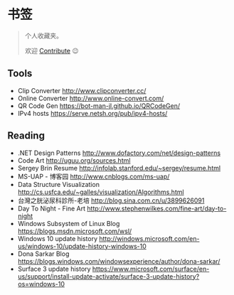 # 书签

> 个人收藏夹。
>
> 欢迎 [Contribute](https://github.com/BOT-Man-JL/BOT-Man-JL.github.io/issues) 😉

## Tools

- Clip Converter http://www.clipconverter.cc/
- Online Converter http://www.online-convert.com/
- QR Code Gen https://bot-man-jl.github.io/QRCodeGen/
- IPv4 hosts https://serve.netsh.org/pub/ipv4-hosts/

## Reading

- .NET Design Patterns http://www.dofactory.com/net/design-patterns
- Code Art http://uguu.org/sources.html
- Sergey Brin Resume http://infolab.stanford.edu/~sergey/resume.html
- MS-UAP - 博客园 http://www.cnblogs.com/ms-uap/
- Data Structure Visualization http://cs.usfca.edu/~galles/visualization/Algorithms.html
- 台灣之胱泌尿科診所-老培 http://blog.sina.com.cn/u/3899626091
- Day To Night - Fine Art http://www.stephenwilkes.com/fine-art/day-to-night
- Windows Subsystem of Linux Blog https://blogs.msdn.microsoft.com/wsl/
- Windows 10 update history http://windows.microsoft.com/en-us/windows-10/update-history-windows-10
- Dona Sarkar Blog https://blogs.windows.com/windowsexperience/author/dona-sarkar/
- Surface 3 update history https://www.microsoft.com/surface/en-us/support/install-update-activate/surface-3-update-history?os=windows-10